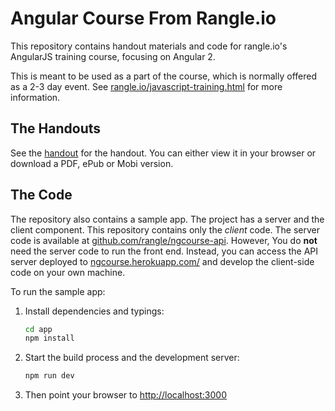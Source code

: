 # Angular Course From Rangle.io

This repository contains handout materials and code for rangle.io's AngularJS training course, focusing on Angular 2.

This is meant to be used as a part of the course, which is normally offered as a 2-3 day event. See [rangle.io/javascript-training.html](http://rangle.io/javascript-training.html) for more information.


## The Handouts

See the [handout](https://www.gitbook.com/book/rangle-io/ngcourse2/details) for the handout. You can either view it in your browser or download a PDF, ePub or Mobi version.


## The Code

The repository also contains a sample app. The project has a server and the client component. This repository contains only the *client* code. The server code is available at [github.com/rangle/ngcourse-api](https://github.com/rangle/ngcourse-api). However, You do **not** need the server code to run the front end. Instead, you can access the API server deployed to [ngcourse.herokuapp.com/](http://ngcourse.herokuapp.com) and develop the client-side code on your own machine.

To run the sample app:

1. Install dependencies and typings:

    ```bash
    cd app
    npm install
    ```

2. Start the build process and the development server:

    ```bash
    npm run dev
    ```

3. Then point your browser to <http://localhost:3000>